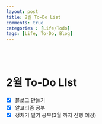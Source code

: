 ```yaml
---
layout: post
title: 2월 To-Do List
comments: true
categories : [Life/Todo]
tags: [Life, To-Do, Blog]
---
```


<br><br>

# 2월 To-Do LIst
* [x] 블로그 만들기
* [x] 알고리즘 공부
* [x] 정처기 필기 공부(3월 까지 진행 예정)
